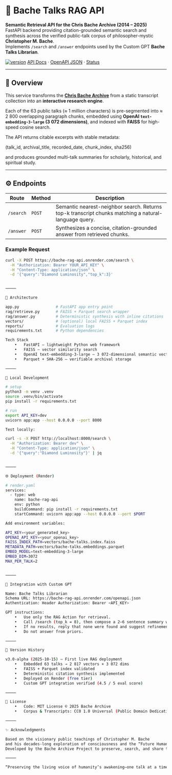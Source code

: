 # 🧠 Bache Talks RAG API

**Semantic Retrieval API for the Chris Bache Archive (2014 – 2025)**  
FastAPI backend providing citation-grounded semantic search and synthesis across the verified public-talk corpus of philosopher-mystic **Christopher M. Bache**.  
Implements `/search` and `/answer` endpoints used by the Custom GPT **Bache Talks Librarian**.

[![version](https://img.shields.io/badge/version-v3.0--alpha-blue)](https://bache-rag-api.onrender.com)
[API Docs](https://bache-rag-api.onrender.com/docs) · [OpenAPI JSON](https://bache-rag-api.onrender.com/openapi.json) · [Status](https://bache-rag-api.onrender.com/_rag_status)

---

## 📖 Overview

This service transforms the [**Chris Bache Archive**](https://github.com/bache-archive/chris-bache-archive) from a static transcript collection into an **interactive research engine**.

Each of the 63 public talks (≈ 1 million characters) is pre-segmented into ≈ 2 800 overlapping paragraph chunks, embedded using **OpenAI `text-embedding-3-large` (3 072 dimensions)**, and indexed with **FAISS** for high-speed cosine search.

The API returns citable excerpts with stable metadata:

(talk_id, archival_title, recorded_date, chunk_index, sha256)

and produces grounded multi-talk summaries for scholarly, historical, and spiritual study.

---

## ⚙️ Endpoints

| Route | Method | Description |
|-------|---------|-------------|
| `/search` | `POST` | Semantic nearest-neighbor search. Returns top-k transcript chunks matching a natural-language query. |
| `/answer` | `POST` | Synthesizes a concise, citation-grounded answer from retrieved chunks. |

### Example Request

```bash
curl -X POST https://bache-rag-api.onrender.com/search \
  -H "Authorization: Bearer YOUR_API_KEY" \
  -H "Content-Type: application/json" \
  -d '{"query":"Diamond Luminosity","top_k":3}'


⸻

🧩 Architecture

app.py                # FastAPI app entry point
rag/retrieve.py       # FAISS + Parquet search wrapper
rag/answer.py         # Deterministic synthesis with inline citations
vectors/              # (optional) local FAISS + Parquet index
reports/              # Evaluation logs
requirements.txt      # Python dependencies

Tech Stack
	•	FastAPI – lightweight Python web framework
	•	FAISS – vector similarity search
	•	OpenAI text-embedding-3-large – 3 072-dimensional semantic vectors
	•	Parquet + SHA-256 – verifiable archival storage

⸻

🚀 Local Development

# setup
python3 -m venv .venv
source .venv/bin/activate
pip install -r requirements.txt

# run
export API_KEY=dev
uvicorn app:app --host 0.0.0.0 --port 8000

Test locally:

curl -s -X POST http://localhost:8000/search \
  -H "Authorization: Bearer dev" \
  -H "Content-Type: application/json" \
  -d '{"query":"Diamond Luminosity"}' | jq


⸻

🌐 Deployment (Render)

# render.yaml
services:
  - type: web
    name: bache-rag-api
    env: python
    buildCommand: pip install -r requirements.txt
    startCommand: uvicorn app:app --host 0.0.0.0 --port $PORT

Add environment variables:

API_KEY=<your_generated_key>
OPENAI_API_KEY=<your_openai_key>
FAISS_INDEX_PATH=vectors/bache-talks.index.faiss
METADATA_PATH=vectors/bache-talks.embeddings.parquet
EMBED_MODEL=text-embedding-3-large
EMBED_DIM=3072
MAX_PER_TALK=2


⸻

🤖 Integration with Custom GPT

Name: Bache Talks Librarian
Schema URL: https://bache-rag-api.onrender.com/openapi.json
Authentication: Header Authorization: Bearer <API_KEY>

GPT instructions:
	•	Use only the RAG Action for retrieval.
	•	Call /search (top_k = 8), then compose a 2–6 sentence summary with citations (YYYY-MM-DD, Title, chunk N).
	•	If no results, reply that none were found and suggest refinements.
	•	Do not answer from priors.

⸻

🧾 Version History

v3.0-alpha (2025-10-15) – First live RAG deployment
	•	Embedded 63 talks → 2 817 vectors × 3 072 dims
	•	FAISS + Parquet index validated
	•	Deterministic citation synthesis implemented
	•	Deployed on Render (free tier)
	•	Custom GPT integration verified (4.5 / 5 eval score)

⸻

📜 License
	•	Code: MIT License © 2025 Bache Archive
	•	Corpus & Transcripts: CC0 1.0 Universal (Public Domain Dedication)

⸻

✨ Acknowledgments

Based on the visionary public teachings of Christopher M. Bache
and his decades-long exploration of consciousness and the “Future Human.”
Developed by the Bache Archive Project to preserve, search, and share these teachings for future generations.

⸻

“Preserving the living voice of humanity’s awakening—one talk at a time.”